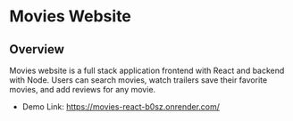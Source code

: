 # Movies Website
## Overview
Movies website is a full stack application frontend with React and backend with Node. Users can search movies, watch trailers save their favorite movies, and add reviews for any movie.
* Demo Link: https://movies-react-b0sz.onrender.com/
